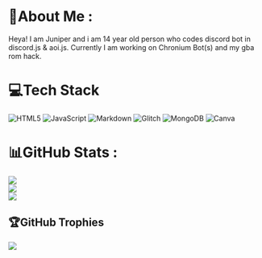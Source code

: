 # 💫About Me :
Heya! I am Juniper and i am 14 year old person who codes discord bot in discord.js & aoi.js. Currently I am working on Chronium Bot(s) and my gba rom hack.
# 💻Tech Stack
![HTML5](https://img.shields.io/badge/html5-%23E34F26.svg?style=plastic&logo=html5&logoColor=white) ![JavaScript](https://img.shields.io/badge/javascript-%23323330.svg?style=plastic&logo=javascript&logoColor=%23F7DF1E) ![Markdown](https://img.shields.io/badge/markdown-%23000000.svg?style=plastic&logo=markdown&logoColor=white) ![Glitch](https://img.shields.io/badge/glitch-%233333FF.svg?style=plastic&logo=glitch&logoColor=white) ![MongoDB](https://img.shields.io/badge/MongoDB-%234ea94b.svg?style=plastic&logo=mongodb&logoColor=white) ![Canva](https://img.shields.io/badge/Canva-%2300C4CC.svg?style=plastic&logo=Canva&logoColor=white)
# 📊GitHub Stats :
![](https://github-readme-stats.vercel.app/api?username=Aurea-Juniper&theme=radical&hide_border=false&include_all_commits=true&count_private=false)<br/>
![](https://github-readme-streak-stats.herokuapp.com/?user=Aurea-Juniper&theme=radical&hide_border=false)<br/>
![](https://github-readme-stats.vercel.app/api/top-langs/?username=Aurea-Juniper&theme=radical&hide_border=false&include_all_commits=true&count_private=false&layout=compact)

## 🏆GitHub Trophies
![](https://github-profile-trophy.vercel.app/?username=Aurea-Juniper&theme=radical&no-frame=false&no-bg=false&margin-w=4)
